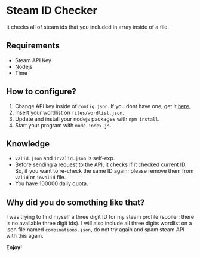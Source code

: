 # Steam ID Checker
It checks all of steam ids that you included in array inside of a file.

## Requirements
- Steam API Key
- Nodejs
- Time

## How to configure?
1. Change API key inside of `config.json`. If you dont have one, get it [here.](https://steamcommunity.com/dev/apikey) 
3. Insert your wordlist on `files/wordlist.json`.
4. Update and install your nodejs packages with `npm install`.
5. Start your program with `node index.js`.

## Knowledge
* `valid.json` and `invalid.json` is self-exp.
* Before sending a request to the API, it checks if it checked current ID. So, if you want to re-check the same ID again; please remove them from `valid` or `invalid` file.
* You have 100000 daily quota.

## Why did you do something like that?
I was trying to find myself a three digit ID for my steam profile (spoiler: there is no available three digit ids). I will also include all three digits wordlist on a json file named `combinations.json`, do not try again and spam steam API with this again.

**Enjoy!**
